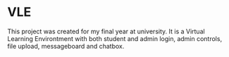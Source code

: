 VLE
===


This project was created for my final year at university. It is a Virtual Learning Environtment with both student and admin login,
admin controls, file upload, messageboard and chatbox.

